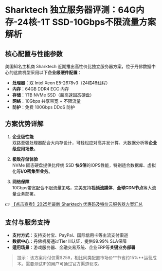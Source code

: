 # Sharktech 独立服务器评测：64G内存-24核-1T SSD-10Gbps不限流量方案解析

## 核心配置与性能参数
美国知名主机商 Sharktech 近期推出高性价比独立服务器方案，位于丹佛数据中心的这款机型采用以下**企业级硬件配置**：
- **处理器**：双 Intel Xeon E5-2678v3（24核48线程）
- **内存**：64GB DDR4 ECC 内存
- **存储**：1TB NVMe SSD（超高速固态硬盘）
- **网络**：10Gbps 共享带宽 + 不限流量
- **防护**：免费 100Gbps DDoS 防护

## 方案优势详解
1. **企业级性能**  
   双路至强处理器配合大内存设计，可轻松应对高并发计算、大数据分析等**企业级应用场景**。

2. **极致存储体验**  
   NVMe 固态硬盘提供比传统 SSD **快5倍**的IOPS性能，特别适合数据库、虚拟化等**I/O密集型业务**。

3. **网络保障**  
   10Gbps带宽配合不限流量策略，完美支持**视频流媒体**、**全球CDN节点**等大流量业务部署。

👉 [【点击查看】2025年最新 Sharktech 优惠码及特价云服务器方案汇总](https://bit.ly/Sharktech)

## 支付与服务支持
- **支付方式**：支持支付宝、PayPal、国际信用卡等主流支付渠道
- **数据中心**：丹佛机房通过Tier III认证，提供99.99% SLA保障
- **适用场景**：游戏服务器、金融交易系统、企业ERP等**关键业务部署**

> 提示：该方案月付仅需$259，相比同类配置市场价**节省约15%**运营成本。需要测试IP的用户可通过官方渠道获取。